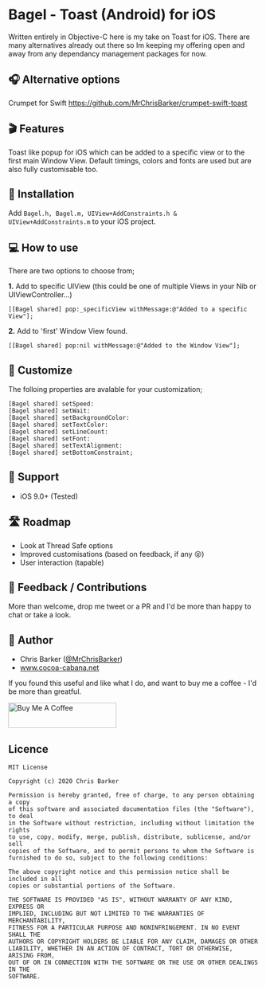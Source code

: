 # Bagel - Toast (Android) for iOS

Written entirely in Objective-C here is my take on Toast for iOS. There are many alternatives already out there so Im keeping my offering open and away from any dependancy management packages for now.

## 🎧 Alternative options
Crumpet for Swift https://github.com/MrChrisBarker/crumpet-swift-toast

## 🎬 Features
Toast like popup for iOS which can be added to a specific view or to the first main Window View. Default timings, colors and fonts are used but are also fully customisable too.

## 🧰 Installation
Add `Bagel.h, Bagel.m, UIView+AddConstraints.h & UIView+AddConstraints.m` to your iOS project.

## 💻 How to use

There are two options to choose from;

**1.** Add to specific UIView (this could be one of multiple Views in your Nib or UIViewController...)

```objc
[[Bagel shared] pop:_specificView withMessage:@"Added to a specific View"];
```

**2.** Add to 'first' Window View found.

```objc
[[Bagel shared] pop:nil withMessage:@"Added to the Window View"];
```

## 🎨 Customize

The folloing properties are avalable for your customization;

```objc
[Bagel shared] setSpeed:
[Bagel shared] setWait:
[Bagel shared] setBackgroundColor:
[Bagel shared] setTextColor:
[Bagel shared] setLineCount:
[Bagel shared] setFont:
[Bagel shared] setTextAlignment:
[Bagel shared] setBottomConstraint;
```

## 📱 Support
- iOS 9.0+ (Tested)

## 🛣 Roadmap
- Look at Thread Safe options
- Improved customisations (based on feedback, if any 😝)
- User interaction (tapable)

## 📝 Feedback / Contributions
More than welcome, drop me tweet or a PR and I'd be more than happy to chat or take a look.

## 📙 Author
- Chris Barker ([@MrChrisBarker](http://twitter.com/mrchrisbarker "@MrChrisBarker"))
- www.cocoa-cabana.net

If you found this useful and like what I do, and want to buy me a coffee - I'd be more than greatful.

<a href="https://www.buymeacoffee.com/MrChrisBarker" target="_blank"><img src="https://www.buymeacoffee.com/assets/img/custom_images/orange_img.png" alt="Buy Me A Coffee" style="height: 51px !important;width: 217px !important;" ></a>

## Licence
```
MIT License

Copyright (c) 2020 Chris Barker

Permission is hereby granted, free of charge, to any person obtaining a copy
of this software and associated documentation files (the "Software"), to deal
in the Software without restriction, including without limitation the rights
to use, copy, modify, merge, publish, distribute, sublicense, and/or sell
copies of the Software, and to permit persons to whom the Software is
furnished to do so, subject to the following conditions:

The above copyright notice and this permission notice shall be included in all
copies or substantial portions of the Software.

THE SOFTWARE IS PROVIDED "AS IS", WITHOUT WARRANTY OF ANY KIND, EXPRESS OR
IMPLIED, INCLUDING BUT NOT LIMITED TO THE WARRANTIES OF MERCHANTABILITY,
FITNESS FOR A PARTICULAR PURPOSE AND NONINFRINGEMENT. IN NO EVENT SHALL THE
AUTHORS OR COPYRIGHT HOLDERS BE LIABLE FOR ANY CLAIM, DAMAGES OR OTHER
LIABILITY, WHETHER IN AN ACTION OF CONTRACT, TORT OR OTHERWISE, ARISING FROM,
OUT OF OR IN CONNECTION WITH THE SOFTWARE OR THE USE OR OTHER DEALINGS IN THE
SOFTWARE.
```

